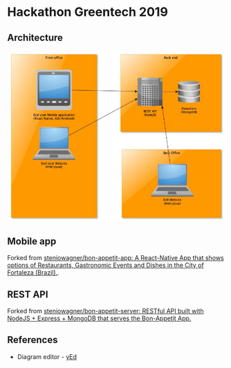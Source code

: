 # Hackathon Greentech 2019

## Architecture

![Architecture](architecture.jpg)

## Mobile app

Forked from [steniowagner/bon-appetit-app: A React-Native App that shows options of Restaurants, Gastronomic Events and Dishes in the City of Fortaleza (Brazil).](https://github.com/steniowagner/bon-appetit-app).

## REST API

Forked from [steniowagner/bon-appetit-server: RESTful API built with NodeJS + Express + MongoDB that serves the Bon-Appetit App.](https://github.com/steniowagner/bon-appetit-server)

## References

- Diagram editor - [yEd](https://www.yworks.com/products/yed)

